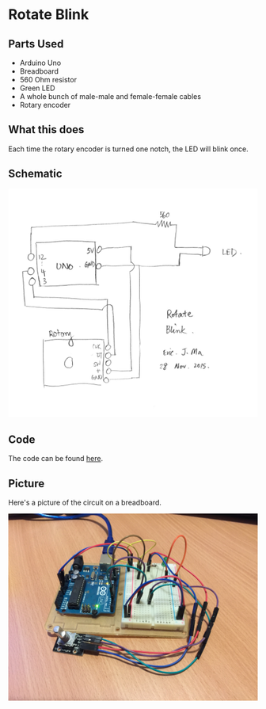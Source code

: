 # Rotate Blink

## Parts Used

- Arduino Uno
- Breadboard
- 560 Ohm resistor
- Green LED
- A whole bunch of male-male and female-female cables
- Rotary encoder

## What this does

Each time the rotary encoder is turned one notch, the LED will blink once.

## Schematic

![Circuit schematic][circuit]

[circuit]: circuit.jpg

## Code

The code can be found [here][code].

[code]: blink_rotate.ino

## Picture

Here's a picture of the circuit on a breadboard.

![Breadboard circuit image][pic]

[pic]: blink_rotate.JPG